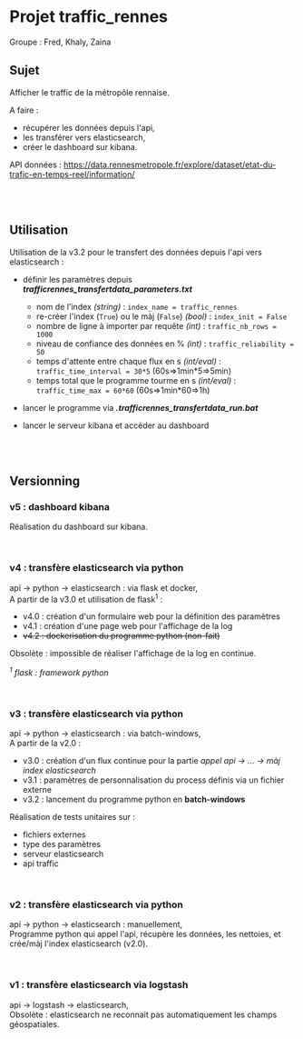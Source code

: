 # Projet traffic_rennes

Groupe : Fred, Khaly, Zaina


## Sujet

Afficher le traffic de la métropôle rennaise.

A faire :
* récupérer les données depuis l'api,
* les transférer vers elasticsearch,
* créer le dashboard sur kibana.

API données : https://data.rennesmetropole.fr/explore/dataset/etat-du-trafic-en-temps-reel/information/



</br></br>

## Utilisation

Utilisation de la v3.2 pour le transfert des données depuis l'api vers elasticsearch :

* définir les paramètres depuis ***trafficrennes_transfertdata_parameters.txt***
    * nom de l'index *(string)* : `index_name = traffic_rennes` 
    * re-créer l'index (`True`) ou le màj (`False`) *(bool)* : `index_init = False`
    * nombre de ligne à importer par requête *(int)* : `traffic_nb_rows = 1000`
    * niveau de confiance des données en % *(int)* : `traffic_reliability = 50`
    * temps d'attente entre chaque flux en s *(int/eval)* : `traffic_time_interval = 30*5` (60s=>1min*5=>5min)
    * temps total que le programme tourme en s *(int/eval)* : `traffic_time_max = 60*60` (60s=>1min*60=>1h)

* lancer le programme via ***.trafficrennes_transfertdata_run.bat***

* lancer le serveur kibana et accéder au dashboard



</br></br>

## Versionning

### v5 : dashboard kibana
Réalisation du dashboard sur kibana.

<br/>

### v4 : transfère elasticsearch via python
api -> python -> elasticsearch : via flask et docker, <br/>
A partir de la v3.0 et utilisation de flask<sup>1</sup> :
* v4.0 : création d'un formulaire web pour la définition des paramètres
* v4.1 : création d'une page web pour l'affichage de la log
* ~~v4.2 : dockerisation du programme python (non-fait)~~

Obsolète : impossible de réaliser l'affichage de la log en continue.

*<sup>1</sup> flask : framework python*

<br/>

### v3 : transfère elasticsearch via python
api -> python -> elasticsearch : via batch-windows, <br/>
A partir de la v2.0 :
* v3.0 : création d'un flux continue pour la partie *appel api -> ... -> màj index elasticsearch*
* v3.1 : paramètres de personnalisation du process définis via un fichier externe
* v3.2 : lancement du programme python en **batch-windows**  

Réalisation de tests unitaires sur :
* fichiers externes
* type des paramètres 
* serveur elasticsearch
* api traffic

</br>

### v2 : transfère elasticsearch via python
api -> python -> elasticsearch : manuellement,  
Programme python qui appel l'api, récupère les données, les nettoies, et crée/màj l'index elasticsearch (v2.0).

<br/>

### v1 : transfère elasticsearch via logstash
api -> logstash -> elasticsearch,  
Obsolète : elasticsearch ne reconnait pas automatiquement les champs géospatiales.
